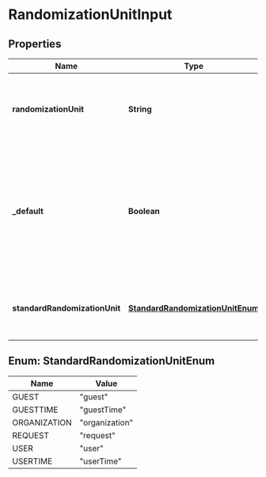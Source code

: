 

# RandomizationUnitInput


## Properties

| Name | Type | Description | Notes |
|------------ | ------------- | ------------- | -------------|
|**randomizationUnit** | **String** | The unit of randomization. Must match the key of an existing context kind in this project. |  |
|**_default** | **Boolean** | If true, any experiment iterations created within this project will default to using this randomization unit. A project can only have one default randomization unit. |  |
|**standardRandomizationUnit** | [**StandardRandomizationUnitEnum**](#StandardRandomizationUnitEnum) | One of LaunchDarkly&#39;s fixed set of standard randomization units. |  |



## Enum: StandardRandomizationUnitEnum

| Name | Value |
|---- | -----|
| GUEST | &quot;guest&quot; |
| GUESTTIME | &quot;guestTime&quot; |
| ORGANIZATION | &quot;organization&quot; |
| REQUEST | &quot;request&quot; |
| USER | &quot;user&quot; |
| USERTIME | &quot;userTime&quot; |



